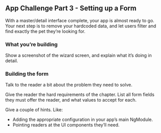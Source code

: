 ## App Challenge Part 3 - Setting up a Form

With a master/detail interface complete, your app is almost ready to go. Your next step is to remove your hardcoded data, and let users filter and find exactly the pet they’re looking for.

### What you’re building

Show a screenshot of the wizard screen, and explain what it’s doing in detail.

### Building the form

Talk to the reader a bit about the problem they need to solve.

Give the reader the hard requirements of the chapter. List all form fields they must offer the reader, and what values to accept for each.

Give a couple of hints. Like:

* Adding the appropriate configuration in your app’s main NgModule.
* Pointing readers at the UI components they’ll need.
